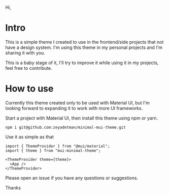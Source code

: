 Hi,

# Intro

This is a simple theme I created to use in the frontend/side projects that not have a design system. I'm using this theme in my personal projects and I'm sharing it with you.

This is a baby stage of it, I'll try to improve it while using it in my projects, feel free to contribute.

# How to use

Currently this theme created only to be used with Material UI, but I'm looking forward to expanding it to work with more UI frameworks.

Start a project with Material UI, then install this theme using npm or yarn.
```
npm i git@github.com:zeyadetman/minimal-mui-theme.git
```

Use it as simple as that

```
import { ThemeProvider } from "@mui/material";
import { theme } from "mui-minimal-theme";

<ThemeProvider theme={theme}>
  <App />
</ThemeProvider>
```

Please open an issue if you have any questions or suggestions.

Thanks
